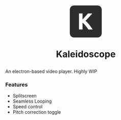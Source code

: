 <h1 align="center">
  <img width="100px" height="100px" src="https://raw.githubusercontent.com/neverlink/kaleidoscope/main/app/static/icon.png"></img>
  <p>Kaleidoscope<p>
</h1>

An electron-based video player. Highly WIP

### Features
- Splitscreen
- Seamless Looping
- Speed control
- Pitch correction toggle
